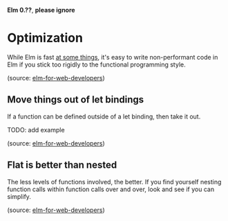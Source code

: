 **Elm 0.??**, **please ignore** 

# Optimization

While Elm is fast [at some things](http://elm-lang.org/blog/blazing-fast-html), it's easy to write non-performant code in Elm if you stick too rigidly to the functional programming style.

(source: [elm-for-web-developers](https://github.com/eeue56/elm-for-web-developers))

## Move things out of let bindings

If a function can be defined outside of a let binding, then take it out. 

TODO: add example

(source: [elm-for-web-developers](https://github.com/eeue56/elm-for-web-developers))

## Flat is better than nested

The less levels of functions involved, the better. If you find yourself nesting function calls within function calls over and over, look and see if you can simplify.

(source: [elm-for-web-developers](https://github.com/eeue56/elm-for-web-developers))